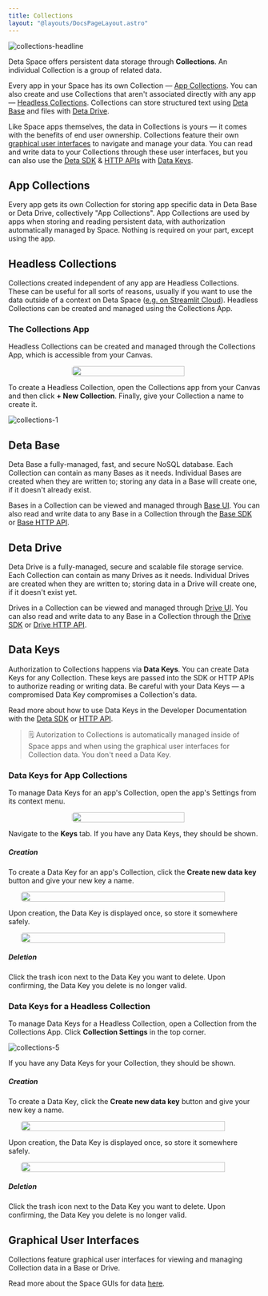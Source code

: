 ```yaml
---
title: Collections
layout: "@layouts/DocsPageLayout.astro"
---
```


![collections-headline](/docs_assets/use/collections-headline.png)

Deta Space offers persistent data storage through **Collections**. An individual Collection is a group of related data.

Every app in your Space has its own Collection — [App Collections](#app-collections). You can also create and use Collections that aren't associated directly with any app — [Headless Collections](#headless-collections). Collections can store structured text using [Deta Base](#deta-base) and files with [Deta Drive](#deta-drive).

Like Space apps themselves, the data in Collections is yours — it comes with the benefits of end user ownership. Collections feature their own [graphical user interfaces](/docs/en/use/your-data/guis) to navigate and manage your data. You can read and write data to your Collections through these user interfaces, but you can also use the [Deta SDK](/docs/en/build/reference/sdk) & [HTTP APIs](/docs/en/build/reference/http-api) with [Data Keys](#data-keys).

## App Collections

Every app gets its own Collection for storing app specific data in Deta Base or Deta Drive, collectively "App Collections". App Collections are used by apps when storing and reading persistent data, with authorization automatically managed by Space. Nothing is required on your part, except using the app.

## Headless Collections

Collections created independent of any app are Headless Collections. These can be useful for all sorts of reasons, usually if you want to use the data outside of a context on Deta Space ([e.g. on Streamlit Cloud](https://docs.streamlit.io/knowledge-base/tutorials/databases/deta-base)). Headless Collections can be created and managed using the Collections App.

### The Collections App

Headless Collections can be created and managed through the Collections App, which is accessible from your Canvas.

<div style="display:flex; justify-content: center;"><img style="border-radius: 5px; width: 90%; max-width: 250px;" src="/docs_assets/use/collections-app.png"/></div>

To create a Headless Collection, open the Collections app from your Canvas and then click **+ New Collection**. Finally, give your Collection a name to create it.

![collections-1](/docs_assets/use/collections-1.png)

## Deta Base

Deta Base a fully-managed, fast, and secure NoSQL database. Each Collection can contain as many Bases as it needs. Individual Bases are created when they are written to; storing any data in a Base will create one, if it doesn't already exist.

Bases in a Collection can be viewed and managed through [Base UI](/docs/en/use/your-data/guis#base-ui). You can also read and write data to any Base in a Collection through the [Base SDK](/docs/en/build/reference/sdk/base) or [Base HTTP API](/docs/en/build/reference/http-api/base).

## Deta Drive

Deta Drive is a fully-managed, secure and scalable file storage service. Each Collection can contain as many Drives as it needs. Individual Drives are created when they are written to; storing data in a Drive will create one, if it doesn't exist yet.

Drives in a Collection can be viewed and managed through [Drive UI](/docs/en/use/your-data/guis#drive-ui). You can also read and write data to any Base in a Collection through the [Drive SDK](/docs/en/build/reference/sdk/drive) or [Drive HTTP API](/docs/en/build/reference/http-api/drive).

## Data Keys

Authorization to Collections happens via **Data Keys**. You can create Data Keys for any Collection. These keys are passed into the SDK or HTTP APIs to authorize reading or writing data. Be careful with your Data Keys — a compromised Data Key compromises a Collection's data.

Read more about how to use Data Keys in the Developer Documentation with the [Deta SDK](/docs/en/build/reference/sdk) or [HTTP API](/docs/en/build/reference/http-api).

> 🗒️ Autorization to Collections is automatically managed inside of Space apps and when using the graphical user interfaces for Collection data. You don't need a Data Key.

### Data Keys for App Collections

To manage Data Keys for an app's Collection, open the app's Settings from its context menu.

<div style="display:flex; justify-content: center;"><img style="border-radius: 5px; width: 90%; max-width: 250px;" src="/docs_assets/use/collections-2.png"/></div>

Navigate to the **Keys** tab. If you have any Data Keys, they should be shown.

##### Creation

To create a Data Key for an app's Collection, click the **Create new data key** button and give your new key a name.

<div style="display:flex; justify-content: center;"><img style="border-radius: 5px; width: 90%; max-width: 500px;" src="/docs_assets/use/collections-3.png"/></div>

Upon creation, the Data Key is displayed once, so store it somewhere safely.

<div style="display:flex; justify-content: center;"><img style="border-radius: 5px; width: 90%; max-width: 500px;" src="/docs_assets/use/collections-4.png"/></div>

##### Deletion

Click the trash icon next to the Data Key you want to delete. Upon confirming, the Data Key you delete is no longer valid.

### Data Keys for a Headless Collection

To manage Data Keys for a Headless Collection, open a Collection from the Collections App. Click **Collection Settings** in the top corner.

![collections-5](/docs_assets/use/collections-5.png)

If you have any Data Keys for your Collection, they should be shown.

##### Creation

To create a Data Key, click the **Create new data key** button and give your new key a name.

<div style="display:flex; justify-content: center;"><img style="border-radius: 5px; width: 90%; max-width: 500px;" src="/docs_assets/use/collections-6.png"/></div>

Upon creation, the Data Key is displayed once, so store it somewhere safely.

<div style="display:flex; justify-content: center;"><img style="border-radius: 5px; width: 90%; max-width: 500px;" src="/docs_assets/use/collections-7.png"/></div>

##### Deletion

Click the trash icon next to the Data Key you want to delete. Upon confirming, the Data Key you delete is no longer valid.

## Graphical User Interfaces

Collections feature graphical user interfaces for viewing and managing Collection data in a Base or Drive.

Read more about the Space GUIs for data [here](/docs/en/use/your-data/guis).